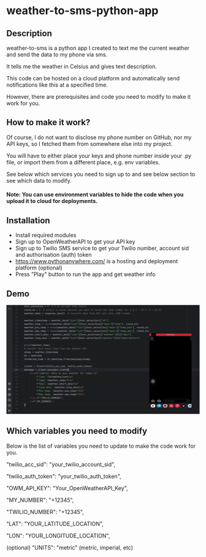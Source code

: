 # weather-to-sms-python-app

## Description

weather-to-sms is a python app I created to text me
the current weather and send the data to my phone via sms.

It tells me the weather in Celsius and gives text description.

This code can be hosted on a cloud platform and automatically
send notifications like this at a specified time.

However, there are prerequisites and code you need to modify
to make it work for you.

## How to make it work?

Of course, I do not want to disclose my phone number
on GitHub, nor my API keys, so I fetched them from somewhere
else into my project.

You will have to either place your keys
and phone number inside your .py file, or import them from a
different place, e.g. env variables.

See below which services you need to sign up to
and see below section to see which data to modify.

#### Note: You can use environment variables to hide the code when you upload it to cloud for deployments.

## Installation

- Install required modules
- Sign up to OpenWeatherAPI to get your API key
- Sign up to Twilio SMS service to get your Twilio number, account sid and authorisation (auth) token
- https://www.pythonanywhere.com/ is a hosting and deployment platform (optional)
- Press "Play" button to run the app and get weather info

## Demo

!["sms weather app demo"](sms-to-weather-demo.gif)

## Which variables you need to modify

Below is the list of variables you need to update to
make the code work for you.

"twilio_acc_sid": "your_twilio_account_sid",

"twilio_auth_token": "your_twilio_auth_token",

"OWM_API_KEY": "Your_OpenWeatherAPI_Key",

"MY_NUMBER": "+12345",

"TWILIO_NUMBER": "+12345",

"LAT": "YOUR_LATITUDE_LOCATION",

"LON": "YOUR_LONGITUDE_LOCATION",

(optional) "UNITS": "metric" (metric, imperial, etc)
